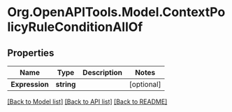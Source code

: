 # Org.OpenAPITools.Model.ContextPolicyRuleConditionAllOf

## Properties

Name | Type | Description | Notes
------------ | ------------- | ------------- | -------------
**Expression** | **string** |  | [optional] 

[[Back to Model list]](../README.md#documentation-for-models) [[Back to API list]](../README.md#documentation-for-api-endpoints) [[Back to README]](../README.md)

